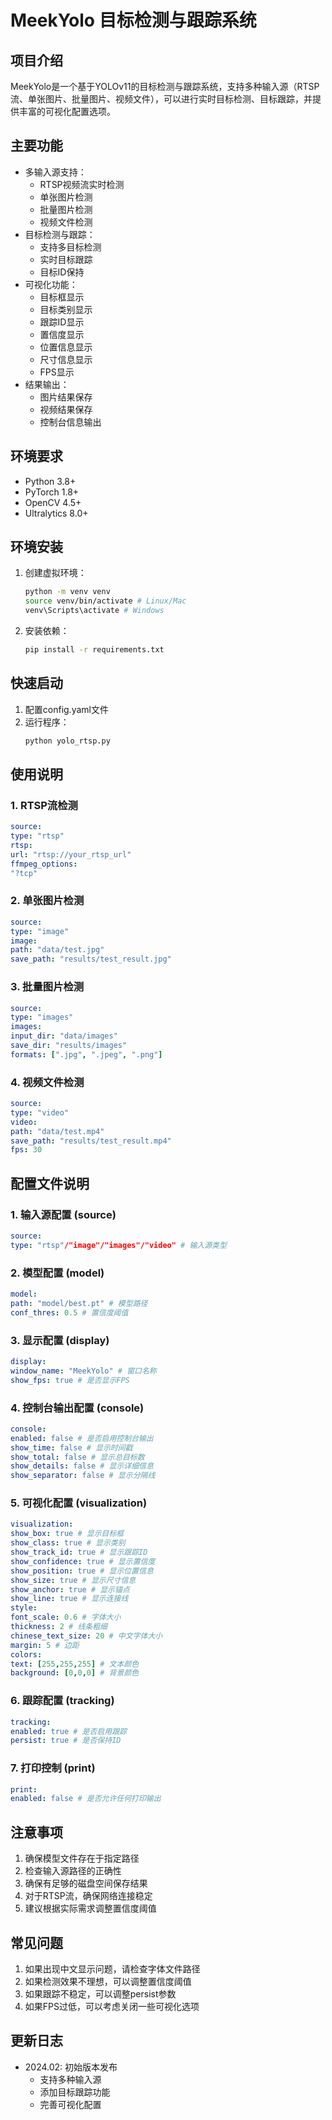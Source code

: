 # MeekYolo 目标检测与跟踪系统

## 项目介绍

MeekYolo是一个基于YOLOv11的目标检测与跟踪系统，支持多种输入源（RTSP流、单张图片、批量图片、视频文件），可以进行实时目标检测、目标跟踪，并提供丰富的可视化配置选项。

## 主要功能

- 多输入源支持：
  - RTSP视频流实时检测
  - 单张图片检测
  - 批量图片检测
  - 视频文件检测
- 目标检测与跟踪：
  - 支持多目标检测
  - 实时目标跟踪
  - 目标ID保持
- 可视化功能：
  - 目标框显示
  - 目标类别显示
  - 跟踪ID显示
  - 置信度显示
  - 位置信息显示
  - 尺寸信息显示
  - FPS显示
- 结果输出：
  - 图片结果保存
  - 视频结果保存
  - 控制台信息输出

## 环境要求

- Python 3.8+
- PyTorch 1.8+
- OpenCV 4.5+
- Ultralytics 8.0+

## 环境安装

1. 创建虚拟环境：

   ```bash
   python -m venv venv
   source venv/bin/activate # Linux/Mac
   venv\Scripts\activate # Windows
   ```
2. 安装依赖：

   ```bash
   pip install -r requirements.txt
   ```

## 快速启动

1. 配置config.yaml文件
2. 运行程序：
   ```bash
   python yolo_rtsp.py
   ```

## 使用说明

### 1. RTSP流检测

```yaml
source:
type: "rtsp"
rtsp:
url: "rtsp://your_rtsp_url"
ffmpeg_options:
"?tcp"
```

### 2. 单张图片检测

```yaml
source:
type: "image"
image:
path: "data/test.jpg"
save_path: "results/test_result.jpg"
```

### 3. 批量图片检测

```yaml
source:
type: "images"
images:
input_dir: "data/images"
save_dir: "results/images"
formats: [".jpg", ".jpeg", ".png"]
```

### 4. 视频文件检测

```yaml
source:
type: "video"
video:
path: "data/test.mp4"
save_path: "results/test_result.mp4"
fps: 30
```

## 配置文件说明

### 1. 输入源配置 (source)

```yaml
source:
type: "rtsp"/"image"/"images"/"video" # 输入源类型
```

### 2. 模型配置 (model)

```yaml
model:
path: "model/best.pt" # 模型路径
conf_thres: 0.5 # 置信度阈值
```

### 3. 显示配置 (display)

```yaml
display:
window_name: "MeekYolo" # 窗口名称
show_fps: true # 是否显示FPS
```

### 4. 控制台输出配置 (console)

```yaml
console:
enabled: false # 是否启用控制台输出
show_time: false # 显示时间戳
show_total: false # 显示总目标数
show_details: false # 显示详细信息
show_separator: false # 显示分隔线
```

### 5. 可视化配置 (visualization)

```yaml
visualization:
show_box: true # 显示目标框
show_class: true # 显示类别
show_track_id: true # 显示跟踪ID
show_confidence: true # 显示置信度
show_position: true # 显示位置信息
show_size: true # 显示尺寸信息
show_anchor: true # 显示锚点
show_line: true # 显示连接线
style:
font_scale: 0.6 # 字体大小
thickness: 2 # 线条粗细
chinese_text_size: 20 # 中文字体大小
margin: 5 # 边距
colors:
text: [255,255,255] # 文本颜色
background: [0,0,0] # 背景颜色
```

### 6. 跟踪配置 (tracking)

```yaml
tracking:
enabled: true # 是否启用跟踪
persist: true # 是否保持ID
```

### 7. 打印控制 (print)

```yaml
print:
enabled: false # 是否允许任何打印输出
```

## 注意事项

1. 确保模型文件存在于指定路径
2. 检查输入源路径的正确性
3. 确保有足够的磁盘空间保存结果
4. 对于RTSP流，确保网络连接稳定
5. 建议根据实际需求调整置信度阈值

## 常见问题

1. 如果出现中文显示问题，请检查字体文件路径
2. 如果检测效果不理想，可以调整置信度阈值
3. 如果跟踪不稳定，可以调整persist参数
4. 如果FPS过低，可以考虑关闭一些可视化选项

## 更新日志

- 2024.02: 初始版本发布
  - 支持多种输入源
  - 添加目标跟踪功能
  - 完善可视化配置
